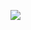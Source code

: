 <img align="right" src="https://visitor-badge.laobi.icu/badge?page_id=praveenkumar-4E2
.praveenkumar-4E2
" />
